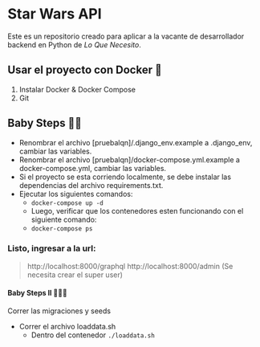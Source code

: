 # Star Wars API 

Este es un repositorio creado para aplicar a la vacante de desarrollador backend en Python de *Lo Que Necesito*.


## Usar el proyecto con Docker 🐳
1. Instalar Docker & Docker Compose
2. Git

 
## Baby Steps  🤱🍼

- Renombrar el archivo [pruebalqn]/.django_env.example a .django_env, cambiar las variables.   
- Renombrar el archivo [pruebalqn]/docker-compose.yml.example a docker-compose.yml, cambiar las variables.   
- Si el proyecto se esta corriendo localmente, se debe instalar las dependencias del archivo requirements.txt. 
- Ejecutar los siguientes comandos: 
    - `docker-compose up -d `
    - Luego, verificar que los contenedores esten funcionando con el siguiente comando: 
    - `docker-compose ps `
  

### Listo, ingresar a la url: 
> http://localhost:8000/graphql 
> http://localhost:8000/admin (Se necesita crear el super user)

#### Baby Steps ll 🤱🤱🍼
Correr las migraciones y seeds
  - Correr el archivo loaddata.sh 
    - Dentro del contenedor `./loaddata.sh`